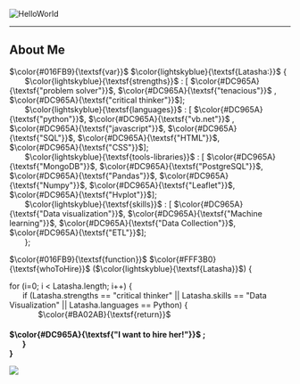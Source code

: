 ![HelloWorld](https://github.com/Latashajd40/Latashajd40/assets/97650423/7dd06ec2-657f-4d03-9d0f-ea0bdce2b42e) 

<hr>
<h2>About Me</h2>

$\color{#016FB9}{\textsf{var}}$ $\color{lightskyblue}{\textsf{Latasha:}}$ { <br>
&nbsp;&nbsp;&nbsp;&nbsp;&nbsp;&nbsp; $\color{lightskyblue}{\textsf{strengths}}$ : [ $\color{#DC965A}{\textsf{"problem solver"}}$, $\color{#DC965A}{\textsf{"tenacious"}}$ , $\color{#DC965A}{\textsf{"critical thinker"}}$];<br>
&nbsp;&nbsp;&nbsp;&nbsp;&nbsp;&nbsp; $\color{lightskyblue}{\textsf{languages}}$ : [ $\color{#DC965A}{\textsf{"python"}}$, $\color{#DC965A}{\textsf{"vb.net"}}$ , $\color{#DC965A}{\textsf{"javascript"}}$, $\color{#DC965A}{\textsf{"SQL"}}$, $\color{#DC965A}{\textsf{"HTML"}}$, $\color{#DC965A}{\textsf{"CSS"}}$];<br>
&nbsp;&nbsp;&nbsp;&nbsp;&nbsp;&nbsp; $\color{lightskyblue}{\textsf{tools-libraries}}$ : [ $\color{#DC965A}{\textsf{"MongoDB"}}$, $\color{#DC965A}{\textsf{"PostgreSQL"}}$, $\color{#DC965A}{\textsf{"Pandas"}}$, $\color{#DC965A}{\textsf{"Numpy"}}$, $\color{#DC965A}{\textsf{"Leaflet"}}$, $\color{#DC965A}{\textsf{"Hvplot"}}$];<br>
&nbsp;&nbsp;&nbsp;&nbsp;&nbsp;&nbsp; $\color{lightskyblue}{\textsf{skills}}$ : [ $\color{#DC965A}{\textsf{"Data visualization"}}$, $\color{#DC965A}{\textsf{"Machine learning"}}$, $\color{#DC965A}{\textsf{"Data Collection"}}$, $\color{#DC965A}{\textsf{"ETL"}}$];<br>
&nbsp;&nbsp;&nbsp;&nbsp;&nbsp;&nbsp; };

$\color{#016FB9}{\textsf{function}}$ $\color{#FFF3B0}{\textsf{whoToHire}}$ ($\color{lightskyblue}{\textsf{Latasha}}$) {<br>

for (i=0; i < Latasha.length; i++) { <br>
&nbsp;&nbsp;&nbsp;&nbsp;&nbsp;&nbsp;if (Latasha.strengths == "critical thinker" || Latasha.skills == "Data Visualization" || Latasha.languages == Python) { <br>
&nbsp;&nbsp;&nbsp;&nbsp;&nbsp;&nbsp;&nbsp;&nbsp;&nbsp;&nbsp;&nbsp;&nbsp; $\color{#BA02AB}{\textsf{return}}$ <h4>$\color{#DC965A}{\textsf{"I want to hire her!"}}$</b> ; <br>
&nbsp;&nbsp;&nbsp;&nbsp;&nbsp;&nbsp; } <br>
}

<div id="badges">
<a href="https://www.linkedin.com/in/latasha-jones-nc/"><img src="https://img.shields.io/badge/LinkedIn-blue?logo=linkedin&logoColor=white&style=for-the-badge"><a/>
</div>

